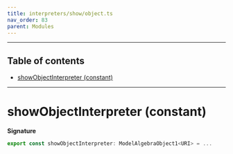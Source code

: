 ```yaml
---
title: interpreters/show/object.ts
nav_order: 83
parent: Modules
---
```


---

<h2 class="text-delta">Table of contents</h2>

- [showObjectInterpreter (constant)](#showobjectinterpreter-constant)

---

# showObjectInterpreter (constant)

**Signature**

```ts
export const showObjectInterpreter: ModelAlgebraObject1<URI> = ...
```
